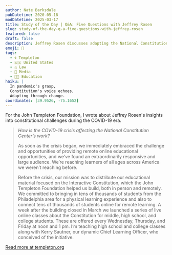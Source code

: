```yaml
---
author: Nate Barksdale
pubDatetime: 2020-05-18
modDatetime: 2025-03-17
title: Study of the Day | Q&A: Five Questions with Jeffrey Rosen
slug: study-of-the-day-q-a-five-questions-with-jeffrey-rosen
featured: false
draft: false
description: Jeffrey Rosen discusses adapting the National Constitution Center to the pandemic and tackles big legal questions in a revealing Q&A.
emoji: 👨
tags:
  - 🌀 Templeton
  - 🇺🇸 United States
  - ⚖️ Law
  - 📰 Media
  - 👩‍🏫 Education
haiku: |
  In pandemic's grasp,  
  Constitution's voice echoes,  
  Adapting through change.
coordinates: [39.9526, -75.1652]
---
```


For the John Templeton Foundation, I wrote about Jeffrey Rosen's insights into constitutional challenges during the COVID-19 era.

> _How is the COVID-19 crisis affecting the National Constitution Center’s work?_
>
> As soon as the crisis began, we immediately embraced the challenge and opportunities of providing remote online educational opportunities, and we’ve found an extraordinarily responsive and large audience. We’re reaching learners of all ages across America we weren’t reaching before.
>
> Before the crisis, our mission was to distribute our educational material focused on the Interactive Constitution, which the John Templeton Foundation helped us build, both in person and remotely. We committed to bringing in tens of thousands of students from the Philadelphia area for a physical learning experience and also to connect tens of thousands of students online for remote learning. A week after the building closed in March we launched a series of live online classes about the Constitution for middle, high school, and college students. These are offered every Wednesday, Thursday, and Friday at noon and 1 pm. I’m teaching high school and college classes along with Kerry Sautner, our dynamic Chief Learning Officer, who conceived of the initiative.

[Read more at templeton.org](https://www.templeton.org/news/qa-five-questions-with-jeffrey-rosen)
